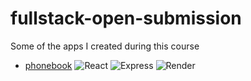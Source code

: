 # fullstack-open-submission
Some of the apps I created during this course
- [phonebook](https://phonebook-part3-i6ix.onrender.com) 
![React](https://img.shields.io/badge/Frontend-React-blue?logo=react)
![Express](https://img.shields.io/badge/Backend-Express.js-lightgrey?logo=express)
![Render](https://img.shields.io/badge/Hosted_on-Render-3f3f3f?logo=render)
